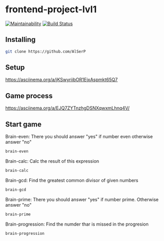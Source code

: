 # frontend-project-lvl1
[![Maintainability](https://api.codeclimate.com/v1/badges/58106cc97b19590f62c2/maintainability)](https://codeclimate.com/github/AlSerP/frontend-project-lvl1/maintainability)
[![Build Status](https://travis-ci.org/AlSerP/frontend-project-lvl1.svg?branch=master)](https://travis-ci.org/AlSerP/frontend-project-lvl1)

## Installing
```bash
git clone https://github.com/AlSerP
```

## Setup
https://asciinema.org/a/jKSwyriibOR1EjxAspmkt65Q7

## Game process
https://asciinema.org/a/EJQ7ZYTnzhgDSNXqwxmLhnq4V/

## Start game

Brain-even:
There you should answer "yes" if number even otherwise answer "no"

```bash
brain-even
```

Brain-calc:
Calc the result of this expression

```bash
brain-calc
```

Brain-gcd:
Find the greatest common divisor of given numbers

```bash
brain-gcd
```

Brain-prime:
There you should answer "yes" if number prime. Otherwise answer "no"

```bash
brain-prime
```

Brain-progression:
Find the numder thar is missed in the progresion

```bash
brain-progression
```
